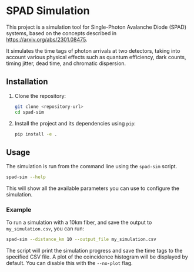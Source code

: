 # SPAD Simulation

This project is a simulation tool for Single-Photon Avalanche Diode (SPAD) systems, based on the concepts described in https://arxiv.org/abs/2301.08475.

It simulates the time tags of photon arrivals at two detectors, taking into account various physical effects such as quantum efficiency, dark counts, timing jitter, dead time, and chromatic dispersion.

## Installation

1.  Clone the repository:
    ```bash
    git clone <repository-url>
    cd spad-sim
    ```

2.  Install the project and its dependencies using `pip`:
    ```bash
    pip install -e .
    ```

## Usage

The simulation is run from the command line using the `spad-sim` script.

```bash
spad-sim --help
```

This will show all the available parameters you can use to configure the simulation.

### Example

To run a simulation with a 10km fiber, and save the output to `my_simulation.csv`, you can run:

```bash
spad-sim --distance_km 10 --output_file my_simulation.csv
```

The script will print the simulation progress and save the time tags to the specified CSV file. A plot of the coincidence histogram will be displayed by default. You can disable this with the `--no-plot` flag.
